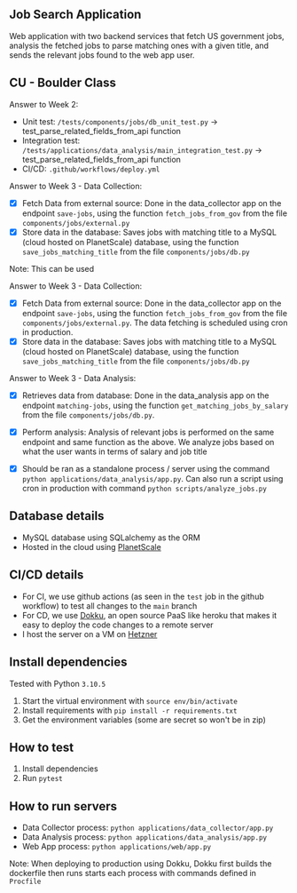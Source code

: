 ## Job Search Application

Web application with two backend services that fetch US government jobs, analysis the fetched jobs to parse matching ones with a given title, and sends the relevant jobs found to the web app user.

## CU - Boulder Class

Answer to Week 2:

- Unit test: `/tests/components/jobs/db_unit_test.py` -> test_parse_related_fields_from_api function
- Integration test: `/tests/applications/data_analysis/main_integration_test.py` -> test_parse_related_fields_from_api function
- CI/CD: `.github/workflows/deploy.yml`

Answer to Week 3 - Data Collection: 

- [x] Fetch Data from external source: Done in the data_collector app on the endpoint `save-jobs`, using the function `fetch_jobs_from_gov` from the file `components/jobs/external.py`
- [x] Store data in the database: Saves jobs with matching title to a MySQL (cloud hosted on PlanetScale) database, using the function `save_jobs_matching_title` from the file `components/jobs/db.py`

Note: This can be used 

Answer to Week 3 - Data Collection: 

- [x] Fetch Data from external source: Done in the data_collector app on the endpoint `save-jobs`, using the function `fetch_jobs_from_gov` from the file `components/jobs/external.py`. The data fetching is scheduled using cron in production.
- [x] Store data in the database: Saves jobs with matching title to a MySQL (cloud hosted on PlanetScale) database, using the function `save_jobs_matching_title` from the file `components/jobs/db.py`

Answer to Week 3 - Data Analysis: 

- [x] Retrieves data from database: Done in the data_analysis app on the endpoint `matching-jobs`, using the function `get_matching_jobs_by_salary` from the file `components/jobs/db.py`.
- [x] Perform analysis: Analysis of relevant jobs is performed on the same endpoint and same function as the above. We analyze jobs based on what the user wants in terms of salary and job title 
- [x] Should be ran as a standalone process / server using the command `python applications/data_analysis/app.py`. Can also run a script using cron in production with command `python scripts/analyze_jobs.py` 


## Database details

* MySQL database using SQLalchemy as the ORM
* Hosted in the cloud using [PlanetScale](https://planetscale.com)

## CI/CD details

* For CI, we use github actions (as seen in the `test` job in the github workflow) to test all changes to the `main` branch
* For CD, we use [Dokku](https://dokku.com/), an open source PaaS like heroku that makes it easy to deploy the code changes to a remote server
* I host the server on a VM on [Hetzner](https://www.hetzner.com/)

## Install dependencies

Tested with Python `3.10.5`

1. Start the virtual environment with `source env/bin/activate`
2. Install requirements with `pip install -r requirements.txt`
3. Get the environment variables (some are secret so won't be in zip)

## How to test

1. Install dependencies
2. Run `pytest`

## How to run servers

- Data Collector process: `python applications/data_collector/app.py`
- Data Analysis process: `python applications/data_analysis/app.py`
- Web App process: `python applications/web/app.py`

Note: When deploying to production using Dokku, Dokku first builds the dockerfile then runs starts each process with commands defined in `Procfile`
